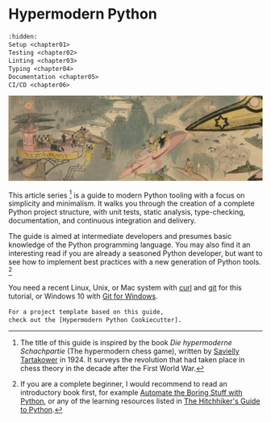 # Hypermodern Python

```{toctree}
:hidden:
Setup <chapter01>
Testing <chapter02>
Linting <chapter03>
Typing <chapter04>
Documentation <chapter05>
CI/CD <chapter06>
```

![opera04]

This article series [^*] is a guide to modern Python tooling
with a focus on simplicity and minimalism.
It walks you through the creation of a complete Python project structure,
with unit tests, static analysis, type-checking, documentation, and continuous integration and delivery.

The guide is aimed at intermediate developers
and presumes basic knowledge of the Python programming language.
You may also find it an interesting read if you are already a seasoned Python developer,
but want to see how to implement best practices with a new generation of Python tools. [^+]

You need a recent Linux, Unix, or Mac system with
[curl] and [git] for this tutorial,
or Windows 10 with [Git for Windows].

```{tip}
For a project template based on this guide,
check out the [Hypermodern Python Cookiecutter].
```

[^*]: The title of this guide is inspired by the book
*Die hypermoderne Schachpartie* (The hypermodern chess game),
written by [Savielly Tartakower] in 1924.
It surveys the revolution that had taken place in chess theory in the decade after the First World War.

[^+]: If you are a complete beginner,
I would recommend to read an introductory book first,
for example [Automate the Boring Stuff with Python],
or any of the learning resources listed in [The Hitchhiker's Guide to Python].

[opera04]: images/hypermodern-python-01/opera_crop04.jpg
[bash]: https://www.gnu.org/software/bash/
[curl]: https://curl.haxx.se
[git]: https://www.git-scm.com
[Git for Windows]: https://gitforwindows.org/
[Savielly Tartakower]: https://en.wikipedia.org/wiki/Savielly_Tartakower
[Automate the Boring Stuff with Python]: https://automatetheboringstuff.com/
[The Hitchhiker's Guide to Python]: https://docs.python-guide.org/intro/learning/
[Hypermodern Python Cookiecutter]: https://cookiecutter-hypermodern-python.readthedocs.io/
